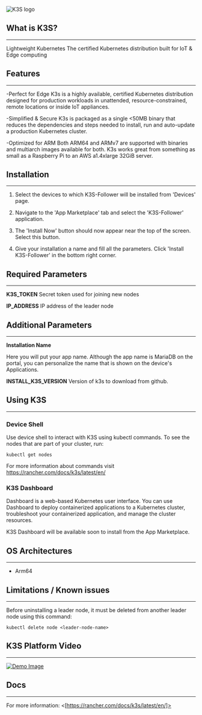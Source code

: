 ﻿![K3S logo](https://k3s.io/images/logo-k3s.svg "K3S Logo")

## What is K3S?

---

Lightweight Kubernetes
The certified Kubernetes distribution built for IoT & Edge computing

## Features

---

-Perfect for Edge
K3s is a highly available, certified Kubernetes distribution designed for production workloads in unattended, resource-constrained, remote locations or inside IoT appliances.

-Simplified & Secure
K3s is packaged as a single <50MB binary that reduces the dependencies and steps needed to install, run and auto-update a production Kubernetes cluster.

-Optimized for ARM
Both ARM64 and ARMv7 are supported with binaries and multiarch images available for both. K3s works great from something as small as a Raspberry Pi to an AWS a1.4xlarge 32GiB server.

## Installation

---

1. Select the devices to which K3S-Follower will be installed from 'Devices' page.

2. Navigate to the 'App Marketplace' tab and select the 'K3S-Follower' application.

3. The 'Install Now' button should now appear near the top of the screen. Select this button.

4. Give your installation a name and fill all the parameters. Click 'Install K3S-Follower' in the bottom right corner.

## Required Parameters

---

**K3S_TOKEN**
Secret token used for joining new nodes

**IP_ADDRESS**
IP address of the leader node

## Additional Parameters

---

**Installation Name**

Here you will put your app name. Although the app name is MariaDB on the portal, you can personalize the name that is shown on the device's Applications.

**INSTALL_K3S_VERSION**
Version of k3s to download from github.

## Using K3S

---
### Device Shell

Use device shell to interact with K3S using kubectl commands. To see the nodes that are part of your cluster, run:

`
kubectl get nodes
`


For more information about commands visit <https://rancher.com/docs/k3s/latest/en/>

### K3S Dashboard

Dashboard is a web-based Kubernetes user interface. You can use Dashboard to deploy containerized applications to a Kubernetes cluster, troubleshoot your containerized application, and manage the cluster resources. 

K3S Dashboard will be available soon to install from the App Marketplace.

## OS Architectures

---

- Arm64

## Limitations / Known issues

---
Before uninstalling a leader node, it must be deleted from another leader node using this command:

`
kubectl delete node <leader-node-name>
`


## K3S Platform Video

---

[![Demo Image](http://img.youtube.com/vi/2LNxGVS81mE/0.jpg)](https://www.youtube.com/watch?v=2LNxGVS81mE)

## Docs

---

For more information: <[https://rancher.com/docs/k3s/latest/en/]>

